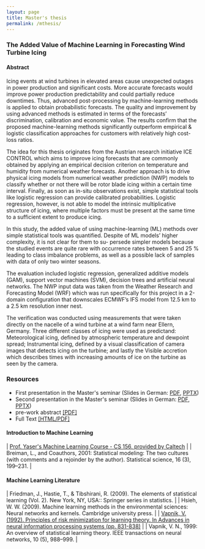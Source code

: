 ```yaml
---
layout: page
title: Master's thesis
permalink: /mthesis/
---
```


### The Added Value of Machine Learning in Forecasting Wind Turbine Icing
#### Abstract

Icing events at wind turbines in elevated areas cause unexpected outages in power production and significant costs. More accurate forecasts would improve power production predictability and could partially reduce downtimes. Thus, advanced post-processing by machine-learning methods is applied to obtain probabilistic forecasts. The quality and improvement by using advanced methods is estimated in terms of the forecasts’ discrimination, calibration and economic value. The results confirm that the proposed machine-learning methods significantly outperform empirical & logistic classification approaches for customers with relatively high cost-loss ratios.

The idea for this thesis originates from the Austrian research initiative ICE CONTROL which aims to improve icing forecasts that are commonly obtained by applying an empirical decision criterion on temperature and humidity from numerical weather forecasts. Another approach is to drive physical icing models from numerical weather prediction (NWP) models to classify whether or not there will be rotor blade icing within a certain time interval. Finally, as soon as in-situ observations exist, simple statistical tools like logistic regression can provide calibrated probabilities. Logistic regression, however, is not able to model the intrinsic multiplicative structure of icing, where multiple factors must be present at the same time to a sufficient extent to produce icing.

In this study, the added value of using machine-learning (ML) methods over simple statistical tools was quantified. Despite of ML models’ higher complexity, it is not clear for them to su- persede simpler models because the studied events are quite rare with occurrence rates between 5 and 25 % leading to class imbalance problems, as well as a possible lack of samples with data of only two winter seasons.

The evaluation included logistic regression, generalized additive models (GAM), support vector machines (SVM), decision trees and artificial neural networks. The NWP input data was taken from the Weather Research and Forecasting Model (WRF) which was run specifically for this project in a 2-domain configuration that downscales ECMWF’s IFS model from 12.5 km to a 2.5 km resolution inner nest.

The verification was conducted using measurements that were taken directly on the nacelle of a wind turbine at a wind farm near Ellern, Germany. Three different classes of icing were used as predictand: Meteorological icing, defined by atmospheric temperature and dewpoint spread; Instrumental icing, defined by a visual classification of camera images that detects icing on the turbine; and lastly the Visible accretion which describes times with increasing amounts of ice on the turbine as seen by the camera.



### Resources
- First presentation in the Master's seminar (Slides in German: [PDF](https://homepage.univie.ac.at/a1254888/MA-pres1.pdf), [PPTX](https://homepage.univie.ac.at/a1254888/MA-pres1.pptx))
- Second presentation in the Master's seminar (Slides in German: [PDF](https://homepage.univie.ac.at/a1254888/MA-pres2.pdf), [PPTX](https://homepage.univie.ac.at/a1254888/MA-pres2.pptx))
- pre-work abstract [[PDF]](https://homepage.univie.ac.at/a1254888/MA-pres1-abstract.pdf)
- Full Text [[HTML/PDF]](https://www.researchgate.net/publication/338015101_The_Added_Value_of_Machine_Learning_in_Forecasting_Wind_Turbine_Icing)


#### Introduction to Machine Learning

| [Prof. Yaser's Machine Learning Course - CS 156, provided by Caltech](https://www.youtube.com/playlist?list=PLD63A284B7615313A) |
| Breiman, L., and Coauthors, 2001: Statistical modeling: The two cultures (with comments and a rejoinder by the author). Statistical science, 16 (3), 199–231. |


#### Machine Learning Literature

| Friedman, J., Hastie, T., & Tibshirani, R. (2009). The elements of statistical learning (Vol. 2). New York, NY, USA:: Springer series in statistics. |
| Hsieh, W. W. (2009). Machine learning methods in the environmental sciences: Neural networks and kernels. Cambridge university press. |
| [Vapnik, V. (1992). Principles of risk minimization for learning theory. In Advances in neural information processing systems (pp. 831-838)](http://papers.nips.cc/paper/506-principles-of-risk-minimization-for-learning-theory.pdf) |
| Vapnik, V. N., 1999: An overview of statistical learning theory. IEEE transactions on neural networks, 10 (5), 988–999. |

